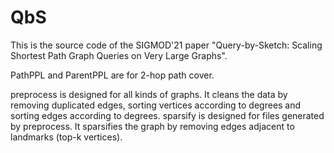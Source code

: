 # QbS
This is the source code of the SIGMOD'21 paper "Query-by-Sketch: Scaling Shortest Path Graph Queries on Very Large Graphs".


PathPPL and ParentPPL are for 2-hop path cover.

preprocess is designed for all kinds of graphs. It cleans the data by removing duplicated edges, sorting vertices according to degrees and sorting edges according to degrees.
sparsify is designed for files generated by preprocess. It sparsifies the graph by removing edges adjacent to landmarks (top-k vertices).

